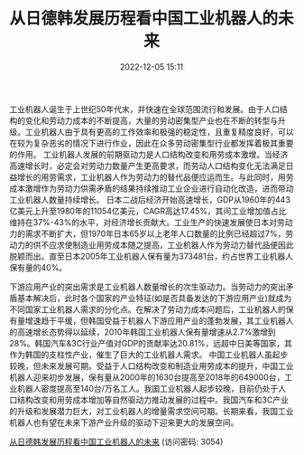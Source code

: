 ﻿---
title: 从日德韩发展历程看中国工业机器人的未来
date: 2022-12-05 15:11
categories: “温故知新”系列之工业机器人行业复盘
tags:
- 工业机器人
- 日德韩
updated: 
---

工业机器人诞生于上世纪50年代末，并快速在全球范围流行和发展。由于人口结构的变化和劳动力成本的不断提高，大量的劳动密集型产业也在不断的转型与升级。工业机器人由于具有更高的工作效率和极强的稳定性，且重复精度良好，可以在较为复杂恶劣的情况下进行作业，因此在众多劳动密集型行业都发挥着极其重要的作用。
工业机器人发展的前期驱动力是人口结构改变和用劳成本激增。当经济高速增长时，必定会对劳动力数量产生更高要求，而劳动人口结构变化无法满足日益增长的用劳需求，工业机器人作为劳动力的替代品便应运而生。与此同时，用劳成本激增作为劳动力供需矛盾的结果持续推动工业企业进行自动化改造，进而带动工业机器人数量持续增长。
日本二战后经济开始高速增长，GDP从1960年的443亿美元上升至1980年的11054亿美元，CAGR高达17.45%，其间工业增加值占比维持在37%-43%的水平，对经济增长贡献大。工业生产的快速发展使日本对劳动力的需求不断扩大，但1970年日本65岁以上老年人口数量的比例已经超过7%，劳动力的供不应求使制造业用劳成本随之提高，工业机器人作为劳动力替代品便因此脱颖而出。直至日本2005年工业机器人保有量为373481台，约占世界工业机器人保有量的40%。
<!-- more -->
下游应用产业的突出需求是工业机器人数量增长的次生驱动力。当劳动力的突出矛盾基本解决后，此时各个国家的产业特征(如是否具备发达的下游应用产业)就成为不同国家工业机器人需求的分化点。在解决了劳动力成本问题后，工业机器人的保有量增速趋于平缓，但韩国受益于机器人下游应用产业的蓬勃发展，其工业机器人的高速增长态势得以延续，2010年韩国工业机器人保有量增速从2.7%激增到28%。韩国汽车&3C行业产值对GDP的贡献率达20.81%，远超中日美等国家，其作为韩国的支柱性产业，催生了巨大的工业机器人需求。
中国工业机器人虽起步较晚，但未来发展可期。受益于人口结构改变和制造业用劳成本的提升，中国工业机器人迎来初步发展，保有量从2000年的1630台提高至2018年的649000台，工业机器人密度提高至140台/万名工人。我国工业机器人起步较晚，目前仍处于人口结构改变和用劳成本增加等自然驱动力推动发展的过程中。我国汽车和3C产业的升级和发展潜力巨大，对工业机器人的增量需求空间可期。长期来看，我国工业机器人也有望在未来下游产业升级的驱动下迎来更大的发展空间。

[从日德韩发展历程看中国工业机器人的未来](https://url12.ctfile.com/f/3948612-740527211-4a187f?p=3054)
(访问密码: 3054)

